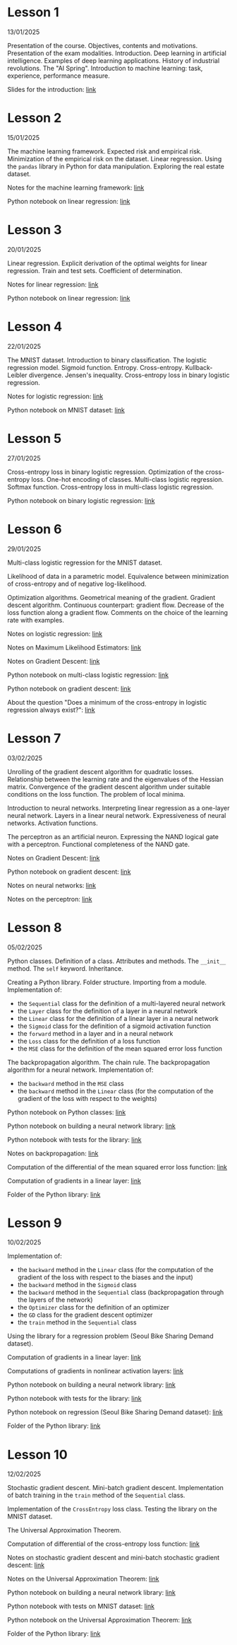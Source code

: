 # Lesson 1
13/01/2025

Presentation of the course. Objectives, contents and motivations. Presentation of the exam modalities. Introduction. Deep learning in artificial intelligence. Examples of deep learning applications. History of industrial revolutions. The "AI Spring". Introduction to machine learning: task, experience, performance measure.

Slides for the introduction: [link](slides/Introduction.pdf)

# Lesson 2 
15/01/2025

The machine learning framework. Expected risk and empirical risk. Minimization of the empirical risk on the dataset. Linear regression. Using the `pandas` library in Python for data manipulation. Exploring the real estate dataset.

Notes for the machine learning framework: [link](notes/01%20-%20The%20Machine%20Learning%20Framework.pdf)

Python notebook on linear regression: [link](notebooks/01-linear_regression_house_prices.ipynb)

# Lesson 3 
20/01/2025

Linear regression. Explicit derivation of the optimal weights for linear regression. Train and test sets. Coefficient of determination. 

Notes for linear regression: [link](notes/02%20-%20Linear%20regression.pdf)

Python notebook on linear regression: [link](notebooks/01-linear_regression_house_prices.ipynb)

# Lesson 4
22/01/2025

The MNIST dataset. Introduction to binary classification. The logistic regression model. Sigmoid function. Entropy. Cross-entropy. Kullback-Leibler divergence. Jensen's inequality. Cross-entropy loss in binary logistic regression.

Notes for logistic regression: [link](notes/03%20-%20Logistic%20regression%20&%20Cross-entropy.pdf)

Python notebook on MNIST dataset: [link](notebooks/02-using_MNIST.ipynb)

# Lesson 5 
27/01/2025

Cross-entropy loss in binary logistic regression. Optimization of the cross-entropy loss. One-hot encoding of classes. Multi-class logistic regression. Softmax function. Cross-entropy loss in multi-class logistic regression.

Python notebook on binary logistic regression: [link](notebooks/03-binary_logistic_regression.ipynb)

# Lesson 6
29/01/2025

Multi-class logistic regression for the MNIST dataset. 

Likelihood of data in a parametric model. Equivalence between minimization of cross-entropy and of negative log-likelihood. 

Optimization algorithms. Geometrical meaning of the gradient. Gradient descent algorithm. Continuous counterpart: gradient flow. Decrease of the loss function along a gradient flow. Comments on the choice of the learning rate with examples.

Notes on logistic regression: [link](notes/03%20-%20Logistic%20regression%20&%20Cross-entropy.pdf)

Notes on Maximum Likelihood Estimators: [link](notes/04%20-%20Maximum%20likelihood%20estimators.pdf)

Notes on Gradient Descent: [link](notes/05%20-%20Gradient%20Descent.pdf)

Python notebook on multi-class logistic regression: [link](notebooks/04-multiclass_logistic_regression.ipynb)

Python notebook on gradient descent: [link](notebooks/05-gradient_descent.ipynb)

About the question "Does a minimum of the cross-entropy in logistic regression always exist?": [link](notes/04bis%20-%20About%20the%20existence%20of%20min%20for%20cross-entropy.pdf)

# Lesson 7
03/02/2025

Unrolling of the gradient descent algorithm for quadratic losses. Relationship between the learning rate and the eigenvalues of the Hessian matrix. Convergence of the gradient descent algorithm under suitable conditions on the loss function. The problem of local minima.

Introduction to neural networks. Interpreting linear regression as a one-layer neural network. Layers in a linear neural network. Expressiveness of neural networks. Activation functions. 

The perceptron as an artificial neuron. Expressing the NAND logical gate with a perceptron. Functional completeness of the NAND gate. 

Notes on Gradient Descent: [link](notes/05%20-%20Gradient%20Descent.pdf)

Python notebook on gradient descent: [link](notebooks/05-gradient_descent.ipynb)

Notes on neural networks: [link](notes/06%20-%20Neural%20Networks.pdf)

Notes on the perceptron: [link](notes/07%20-%20Perceptron.pdf)

# Lesson 8 
05/02/2025

Python classes. Definition of a class. Attributes and methods. The `__init__` method. The `self` keyword. Inheritance.

Creating a Python library. Folder structure. Importing from a module. Implementation of:
- the `Sequential` class for the definition of a multi-layered neural network 
- the `Layer` class for the definition of a layer in a neural network
- the `Linear` class for the definition of a linear layer in a neural network 
- the `Sigmoid` class for the definition of a sigmoid activation function
- the `forward` method in a layer and in a neural network
- the `Loss` class for the definition of a loss function
- the `MSE` class for the definition of the mean squared error loss function

The backpropagation algorithm. The chain rule. The backpropagation algorithm for a neural network. Implementation of:
- the `backward` method in the `MSE` class
- the `backward` method in the `Linear` class (for the computation of the gradient of the loss with respect to the weights)

Python notebook on Python classes: [link](notebooks/06-python_classes.ipynb)

Python notebook on building a neural network library: [link](notebooks/07-building_a_library.ipynb)

Python notebook with tests for the library: [link](notebooks/08-testing_the_library.ipynb)

Notes on backpropagation: [link](notes/08%20-%20Backpropagation.pdf)

Computation of the differential of the mean squared error loss function: [link](notes/09%20-%20Grads%20-%20MSE.pdf)

Computation of gradients in a linear layer: [link](notes/10%20-%20Grads%20-%20Linear%20layer.pdf)

Folder of the Python library: [link](mydl/)

# Lesson 9
10/02/2025

Implementation of:
- the `backward` method in the `Linear` class (for the computation of the gradient of the loss with respect to the biases and the input)
- the `backward` method in the `Sigmoid` class
- the `backward` method in the `Sequential` class (backpropagation through the layers of the network)
- the `Optimizer` class for the definition of an optimizer
- the `GD` class for the gradient descent optimizer
- the `train` method in the `Sequential` class

Using the library for a regression problem (Seoul Bike Sharing Demand dataset).

Computation of gradients in a linear layer: [link](notes/10%20-%20Grads%20-%20Linear%20layer.pdf)

Computations of gradients in nonlinear activation layers: [link](notes/11%20-%20Grads%20-%20Nonlinear%20activations.pdf)

Python notebook on building a neural network library: [link](notebooks/07-building_a_library.ipynb)

Python notebook with tests for the library: [link](notebooks/08-testing_the_library.ipynb)

Python notebook on regression (Seoul Bike Sharing Demand dataset): [link](notebooks/09-regression_bike_data.ipynb)

Folder of the Python library: [link](mydl/)

# Lesson 10
12/02/2025

Stochastic gradient descent. Mini-batch gradient descent. Implementation of batch training in the `train` method of the `Sequential` class.

Implementation of the `CrossEntropy` loss class. Testing the library on the MNIST dataset.

The Universal Approximation Theorem. 

Computation of differential of the cross-entropy loss function: [link](notes/12%20-%20Grads%20-%20Softmax%20and%20Cross-entropy.pdf)

Notes on stochastic gradient descent and mini-batch stochastic gradient descent: [link](notes/13%20-%20Stochastic%20Gradient%20Descent.pdf)

Notes on the Universal Approximation Theorem: [link](notes/14%20-%20Universal%20Appproximation%20Theorem.pdf)

Python notebook on building a neural network library: [link](notebooks/07-building_a_library.ipynb)

Python notebook with tests on MNIST dataset: [link](notebooks/10-mydl_on_MNIST.ipynb)

Python notebook on the Universal Approximation Theorem: [link](notebooks/11-universal_approximation_theorem.ipynb)

Folder of the Python library: [link](mydl/)